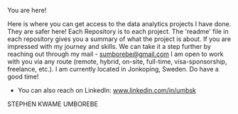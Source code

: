 You are here!

Here is where you can get access to the data analytics projects I have done. They are safer here! Each Repository is to each project. The 'readme' file in each repository gives you a summary of what the project is about. If you are impressed with my journey and skills. We can take it a step further by reaching out through my mail - sumborebe@gmail.com I am open to work with you via any route (remote, hybrid, on-site, full-time, visa-sponsorship, freelance, etc.). I am currently located in Jonkoping, Sweden. Do have a good time!
- You can also reach on LinkedIn: www.linkedin.com/in/umbsk

STEPHEN KWAME UMBOREBE

<!---
umbste/umbste is a ✨ special ✨ repository because its `README.md` (this file) appears on your GitHub profile.
You can click the Preview link to take a look at your changes.
--->

